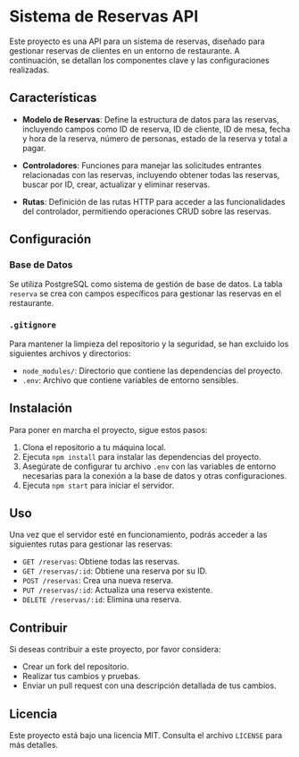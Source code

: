 # Sistema de Reservas API

Este proyecto es una API para un sistema de reservas, diseñado para gestionar reservas de clientes en un entorno de restaurante. A continuación, se detallan los componentes clave y las configuraciones realizadas.

## Características

- **Modelo de Reservas**: Define la estructura de datos para las reservas, incluyendo campos como ID de reserva, ID de cliente, ID de mesa, fecha y hora de la reserva, número de personas, estado de la reserva y total a pagar.

- **Controladores**: Funciones para manejar las solicitudes entrantes relacionadas con las reservas, incluyendo obtener todas las reservas, buscar por ID, crear, actualizar y eliminar reservas.

- **Rutas**: Definición de las rutas HTTP para acceder a las funcionalidades del controlador, permitiendo operaciones CRUD sobre las reservas.

## Configuración

### Base de Datos

Se utiliza PostgreSQL como sistema de gestión de base de datos. La tabla `reserva` se crea con campos específicos para gestionar las reservas en el restaurante.

### `.gitignore`

Para mantener la limpieza del repositorio y la seguridad, se han excluido los siguientes archivos y directorios:

- `node_modules/`: Directorio que contiene las dependencias del proyecto.
- `.env`: Archivo que contiene variables de entorno sensibles.

## Instalación

Para poner en marcha el proyecto, sigue estos pasos:

1. Clona el repositorio a tu máquina local.
2. Ejecuta `npm install` para instalar las dependencias del proyecto.
3. Asegúrate de configurar tu archivo `.env` con las variables de entorno necesarias para la conexión a la base de datos y otras configuraciones.
4. Ejecuta `npm start` para iniciar el servidor.

## Uso

Una vez que el servidor esté en funcionamiento, podrás acceder a las siguientes rutas para gestionar las reservas:

- `GET /reservas`: Obtiene todas las reservas.
- `GET /reservas/:id`: Obtiene una reserva por su ID.
- `POST /reservas`: Crea una nueva reserva.
- `PUT /reservas/:id`: Actualiza una reserva existente.
- `DELETE /reservas/:id`: Elimina una reserva.

## Contribuir

Si deseas contribuir a este proyecto, por favor considera:

- Crear un fork del repositorio.
- Realizar tus cambios y pruebas.
- Enviar un pull request con una descripción detallada de tus cambios.

## Licencia

Este proyecto está bajo una licencia MIT. Consulta el archivo `LICENSE` para más detalles.